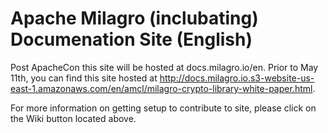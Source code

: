 # Apache Milagro (inclubating) Documenation Site (English)

Post ApacheCon this site will be hosted at docs.milagro.io/en. Prior to May 11th, you can find this site hosted at 
http://docs.milagro.io.s3-website-us-east-1.amazonaws.com/en/amcl/milagro-crypto-library-white-paper.html.

For more information on getting setup to contribute to site, please click on the Wiki button located above.


